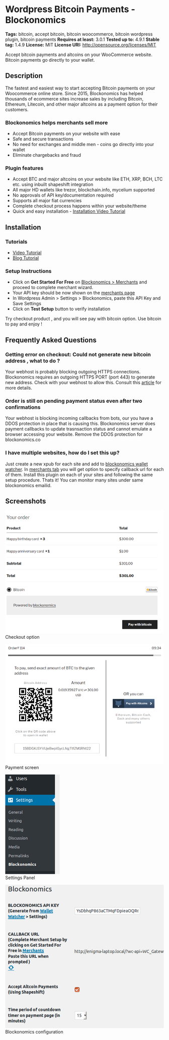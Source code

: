 # Wordpress Bitcoin Payments - Blockonomics #
**Tags:** bitcoin, accept bitcoin, bitcoin woocommerce, bitcoin wordpress plugin, bitcoin payments
**Requires at least:** 3.0.1
**Tested up to:** 4.9.1
**Stable tag:** 1.4.9
**License:** MIT
**License URI:** http://opensource.org/licenses/MIT

Accept bitcoin payments and altcoins on your WooCommerce website. Bitcoin payments go directly to your wallet.

## Description ##

The fastest and easiest way to start accepting Bitcoin payments on your Woocommerce online store. Since 2015, Blockonomics has helped thousands of ecommerce sites increase sales by including Bitcoin, Ethereum, Litecoin, and other major altcoins as a payment option for their customers.

### Blockonomics helps merchants sell more ###
- Accept Bitcoin payments on your website with ease
- Safe and secure transactions
- No need for exchanges and middle men - coins go directly into your wallet
- Eliminate chargebacks and fraud


### Plugin features ###
- Accept BTC and major altcoins on your website like ETH, XRP, BCH, LTC etc. using inbuilt shapeshift integration
- All major HD wallets like trezor, blockchain.info, mycelium supported
- No approvals of API key/documentation required
- Supports all major fiat currencies
- Complete checkout process happens within your website/theme 
- Quick and easy installation - [Installation Video Tutorial](https://www.youtube.com/watch?v=E5nvTeuorE4)

## Installation ##

### Tutorials ###
- [Video Tutorial](https://www.youtube.com/watch?v=E5nvTeuorE4)
- [Blog Tutorial](https://blog.blockonomics.co/how-to-accept-bitcoin-payments-on-woocommerce-using-blockonomics-f18661819a62)

### Setup Instructions ###
- Click on **Get Started For Free** on [Blockonomics > Merchants](https://www.blockonomics.co/merchants) and proceed to complete merchant wizard.
- Your API key should be now shown on the [merchants page](https://www.blockonomics.co/merchants)  
- In Wordpress Admin > Settings > Blockonomics, paste this API Key and Save Settings
- Click on **Test Setup** button to verify installation 

Try checkout product , and you will see pay with bitcoin option.
Use bitcoin to pay and enjoy !

## Frequently Asked Questions ##

### Getting error on checkout: Could not generate new bitcoin address , what to do ? ###
Your webhost is probably blocking outgoing HTTPS connections. Blockonomics requires an outgoing HTTPS PORT (port 443) to generate new address. Check with your webhost to allow this. Consult this [article](https://blockonomics.freshdesk.com/solution/articles/33000215104-troubleshooting-unable-to-generate-new-address) for more details.

### Order is still on pending payment status even after two confirmations  ###
Your webhost is blocking incoming callbacks from bots, our you have a DDOS protection in place that is causing this. Blockonomics server does payment callbacks to update trasnsaction status and cannot emulate a browser accessing your website. Remove the DDOS protection for blockonomics.co 

### I have multiple websites, how do I set this up? ###
Just create a new xpub for each site and add to [blockonomics wallet watcher](https://www.blockonomics/blockonomics). In [merchants tab](https://www.blockonomics.co/merchants) you will get option to specify callback url for each of them.  Install this plugin on each of your sites and following the same setup procedure.  Thats it! You can monitor many sites under same blockonomics emailid.

## Screenshots ##

![](assets-wp-repo/screenshot-1.png)    
Checkout option

![](assets-wp-repo/screenshot-2.png)    
Payment screen

![](assets-wp-repo/screenshot-3.png)    
Settings Panel  

![](assets-wp-repo/screenshot-4.png)  
Blockonomics configuration  

